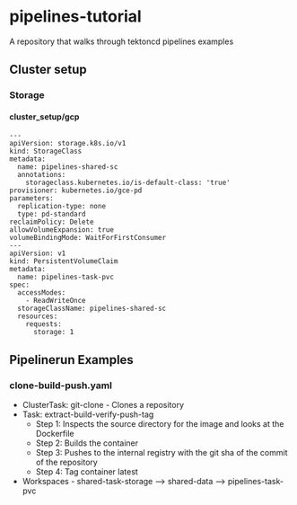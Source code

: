 # pipelines-tutorial
A repository that walks through tektoncd pipelines examples

## Cluster setup

### Storage

#### cluster_setup/gcp
```
---
apiVersion: storage.k8s.io/v1
kind: StorageClass
metadata:
  name: pipelines-shared-sc
  annotations:
    storageclass.kubernetes.io/is-default-class: 'true'
provisioner: kubernetes.io/gce-pd
parameters:
  replication-type: none
  type: pd-standard
reclaimPolicy: Delete
allowVolumeExpansion: true
volumeBindingMode: WaitForFirstConsumer
---
apiVersion: v1
kind: PersistentVolumeClaim
metadata:
  name: pipelines-task-pvc
spec:
  accessModes:
    - ReadWriteOnce
  storageClassName: pipelines-shared-sc
  resources:
    requests:
      storage: 1
```

## Pipelinerun Examples

### clone-build-push.yaml

* ClusterTask: git-clone - Clones a repository
* Task: extract-build-verify-push-tag
    * Step 1: Inspects the source directory for the image and looks at the Dockerfile
    * Step 2: Builds the container
    * Step 3: Pushes to the internal registry with the git sha of the commit of the repository
    * Step 4: Tag container latest
* Workspaces - shared-task-storage --> shared-data --> pipelines-task-pvc
  